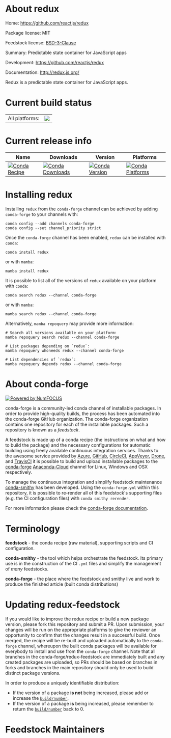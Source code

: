 About redux
===========

Home: https://github.com/reactjs/redux

Package license: MIT

Feedstock license: [BSD-3-Clause](https://github.com/conda-forge/redux-feedstock/blob/main/LICENSE.txt)

Summary: Predictable state container for JavaScript apps

Development: https://github.com/reactjs/redux

Documentation: http://redux.js.org/

Redux is a predictable state container for JavaScript apps.


Current build status
====================


<table><tr><td>All platforms:</td>
    <td>
      <a href="https://dev.azure.com/conda-forge/feedstock-builds/_build/latest?definitionId=3507&branchName=main">
        <img src="https://dev.azure.com/conda-forge/feedstock-builds/_apis/build/status/redux-feedstock?branchName=main">
      </a>
    </td>
  </tr>
</table>

Current release info
====================

| Name | Downloads | Version | Platforms |
| --- | --- | --- | --- |
| [![Conda Recipe](https://img.shields.io/badge/recipe-redux-green.svg)](https://anaconda.org/conda-forge/redux) | [![Conda Downloads](https://img.shields.io/conda/dn/conda-forge/redux.svg)](https://anaconda.org/conda-forge/redux) | [![Conda Version](https://img.shields.io/conda/vn/conda-forge/redux.svg)](https://anaconda.org/conda-forge/redux) | [![Conda Platforms](https://img.shields.io/conda/pn/conda-forge/redux.svg)](https://anaconda.org/conda-forge/redux) |

Installing redux
================

Installing `redux` from the `conda-forge` channel can be achieved by adding `conda-forge` to your channels with:

```
conda config --add channels conda-forge
conda config --set channel_priority strict
```

Once the `conda-forge` channel has been enabled, `redux` can be installed with `conda`:

```
conda install redux
```

or with `mamba`:

```
mamba install redux
```

It is possible to list all of the versions of `redux` available on your platform with `conda`:

```
conda search redux --channel conda-forge
```

or with `mamba`:

```
mamba search redux --channel conda-forge
```

Alternatively, `mamba repoquery` may provide more information:

```
# Search all versions available on your platform:
mamba repoquery search redux --channel conda-forge

# List packages depending on `redux`:
mamba repoquery whoneeds redux --channel conda-forge

# List dependencies of `redux`:
mamba repoquery depends redux --channel conda-forge
```


About conda-forge
=================

[![Powered by
NumFOCUS](https://img.shields.io/badge/powered%20by-NumFOCUS-orange.svg?style=flat&colorA=E1523D&colorB=007D8A)](https://numfocus.org)

conda-forge is a community-led conda channel of installable packages.
In order to provide high-quality builds, the process has been automated into the
conda-forge GitHub organization. The conda-forge organization contains one repository
for each of the installable packages. Such a repository is known as a *feedstock*.

A feedstock is made up of a conda recipe (the instructions on what and how to build
the package) and the necessary configurations for automatic building using freely
available continuous integration services. Thanks to the awesome service provided by
[Azure](https://azure.microsoft.com/en-us/services/devops/), [GitHub](https://github.com/),
[CircleCI](https://circleci.com/), [AppVeyor](https://www.appveyor.com/),
[Drone](https://cloud.drone.io/welcome), and [TravisCI](https://travis-ci.com/)
it is possible to build and upload installable packages to the
[conda-forge](https://anaconda.org/conda-forge) [Anaconda-Cloud](https://anaconda.org/)
channel for Linux, Windows and OSX respectively.

To manage the continuous integration and simplify feedstock maintenance
[conda-smithy](https://github.com/conda-forge/conda-smithy) has been developed.
Using the ``conda-forge.yml`` within this repository, it is possible to re-render all of
this feedstock's supporting files (e.g. the CI configuration files) with ``conda smithy rerender``.

For more information please check the [conda-forge documentation](https://conda-forge.org/docs/).

Terminology
===========

**feedstock** - the conda recipe (raw material), supporting scripts and CI configuration.

**conda-smithy** - the tool which helps orchestrate the feedstock.
                   Its primary use is in the construction of the CI ``.yml`` files
                   and simplify the management of *many* feedstocks.

**conda-forge** - the place where the feedstock and smithy live and work to
                  produce the finished article (built conda distributions)


Updating redux-feedstock
========================

If you would like to improve the redux recipe or build a new
package version, please fork this repository and submit a PR. Upon submission,
your changes will be run on the appropriate platforms to give the reviewer an
opportunity to confirm that the changes result in a successful build. Once
merged, the recipe will be re-built and uploaded automatically to the
`conda-forge` channel, whereupon the built conda packages will be available for
everybody to install and use from the `conda-forge` channel.
Note that all branches in the conda-forge/redux-feedstock are
immediately built and any created packages are uploaded, so PRs should be based
on branches in forks and branches in the main repository should only be used to
build distinct package versions.

In order to produce a uniquely identifiable distribution:
 * If the version of a package **is not** being increased, please add or increase
   the [``build/number``](https://docs.conda.io/projects/conda-build/en/latest/resources/define-metadata.html#build-number-and-string).
 * If the version of a package **is** being increased, please remember to return
   the [``build/number``](https://docs.conda.io/projects/conda-build/en/latest/resources/define-metadata.html#build-number-and-string)
   back to 0.

Feedstock Maintainers
=====================


